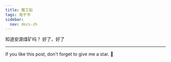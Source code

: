 ```yaml
---
title: 蟹工船
tags: 电子书
sidebar:
  nav: docs-zh
---
```


知道安源煤矿吗？
好了，好了

<!--more-->

---

If you like this post, don't forget to give me a star. :star2:

